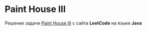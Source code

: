 # Paint House III
Решение задачи [Paint House III](https://leetcode.com/problems/paint-house-iii/) с сайта **LeetCode** на языке **Java**